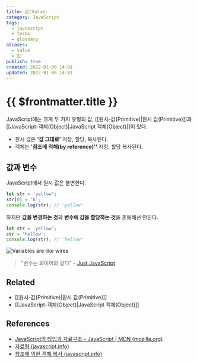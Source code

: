 ```yaml
---
title: 값(Value)
category: JavaScript
tags:
  - javascript
  - terms
  - glossary
aliases:
  - value
  - 값
publish: true
created: 2022-01-06 14:01
updated: 2022-01-06 14:01
---
```


# {{ $frontmatter.title }}

JavaScript에는 크게 두 가지 유형의 값, [[원시-값(Primitive)|원시 값(Primitive)]]과 [[JavaScript-객체(Object)|JavaScript 객체(Object)]]이 있다.

- 원시 값은 **'값 그대로'** 저장, 할당, 복사된다.
- 객체는 **'참조에 의해(by reference)''** 저장, 할당 복사된다.

## 값과 변수

JavaScript에서 원시 값은 불변한다.

```js
let str = 'yellow';
str[0] = 'h';
console.log(str); // 'yellow'
```

하지만 **값을 변경하는 것**과 **변수에 값을 할당하는 것**을 혼동해선 안된다.

```js
let str = 'yellow';
str = 'hellow';
console.log(str); // 'hellow'
```

![Variables are like wires](https://user-images.githubusercontent.com/29270715/73742788-4c980b80-4775-11ea-8831-c13b9b1792e2.png)

> "변수는 와이어와 같다" - [Just JavaScript](https://justjavascript.com/)

## Related

- [[원시-값(Primitive)|원시 값(Primitive)]]
- [[JavaScript-객체(Object)|JavaScript 객체(Object)]]

## References

- [JavaScript의 타입과 자료구조 - JavaScript | MDN (mozilla.org)](https://developer.mozilla.org/ko/docs/Web/JavaScript/Data_structures)
- [자료형 (javascript.info)](https://ko.javascript.info/types)
- [참조에 의한 객체 복사 (javascript.info)](https://ko.javascript.info/object-copy)
